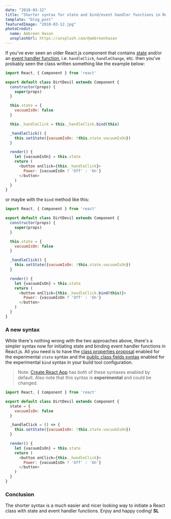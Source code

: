 ```yaml
---
date: "2018-03-12"
title: "Shorter syntax for state and bind/event handler functions in React.js classes"
template: "blog_post"
featuredImage: "2018-03-12.jpg"
photoCredit: 
  name: Ambreen Hasan
  unsplashUrl: https://unsplash.com/@ambreenhasan
---
```


If you've ever seen an older React.js component that contains [state](https://reactjs.org/docs/state-and-lifecycle.html) and/or an [event handler function](https://reactjs.org/docs/handling-events.html), i.e. ```handleClick```, ```handleChange```, etc. then you've probably seen the class written something like the example below:

```javascript
import React, { Component } from 'react'

export default class DirtDevil extends Component {
  constructor(props) {
    super(props)
  }

  this.state = {
    vacuumIsOn: false
  }

  this._handleClick = this._handleClick.bind(this)

  _handleClick() {
    this.setState({vacuumIsOn: !this.state.vacuumIsOn})
  }

  render() {
    let {vacuumIsOn} = this.state
    return (
      <button onClick={this._handleClick}>
        Power: {vacuumIsOn ? 'Off' : 'On'}
      </button>
    )
  }
}
```
or maybe with the ```bind``` method like this:

```javascript
import React, { Component } from 'react'

export default class DirtDevil extends Component {
  constructor(props) {
    super(props)
  }

  this.state = {
    vacuumIsOn: false
  }

  _handleClick() {
    this.setState({vacuumIsOn: !this.state.vacuumIsOn})
  }

  render() {
    let {vacuumIsOn} = this.state
    return (
      <button onClick={this._handleClick.bind(this)}>
        Power: {vacuumIsOn ? 'Off' : 'On'}
      </button>
    )
  }
}
```

### A new syntax
While there's nothing wrong with the two approaches above, there's a simpler syntax now for initiating state and binding event handler functions in React.js. All you need is to have the [class properties proposal](https://github.com/tc39/proposal-class-fields) enabled for the experimental ```state``` syntax and the [public class fields syntax](https://babeljs.io/docs/plugins/transform-class-properties/) enabled for the experimental ```bind``` syntax in your build tool configuration.

> Note: [Create React App](https://github.com/facebookincubator/create-react-app) has both of these syntaxes enabled by default. Also note that this syntax is **experimental** and could be changed.

```javascript
import React, { Component } from 'react'

export default class DirtDevil extends Component {
  state = {
    vacuumIsOn: false
  }

  _handleClick = () => {
    this.setState({vacuumIsOn: !this.state.vacuumIsOn})
  }

  render() {
    let {vacuumIsOn} = this.state
    return (
      <button onClick={this._handleClick}>
        Power: {vacuumIsOn ? 'Off' : 'On'}
      </button>
    )
  }
}
```

### Conclusion
The shorter syntax is a much easier and nicer looking way to initiate a React class with state and event handler functions. Enjoy and happy coding! **SL**